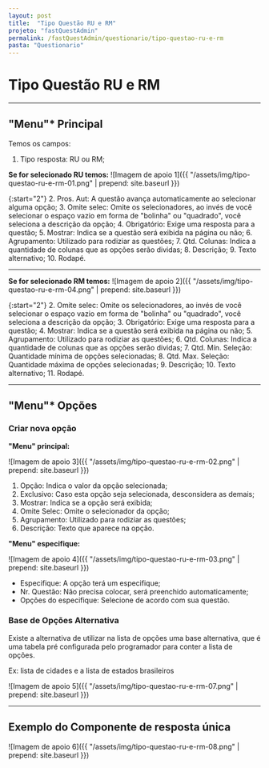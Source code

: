 ```yaml
---
layout: post
title:  "Tipo Questão RU e RM"
projeto: "fastQuestAdmin"
permalink: /fastQuestAdmin/questionario/tipo-questao-ru-e-rm
pasta: "Questionario"
---
```

# Tipo Questão RU e RM

----

## "Menu"* Principal

Temos os campos:
1. Tipo resposta: RU ou RM;

**Se for selecionado RU temos:**
![Imagem de apoio 1]({{ "/assets/img/tipo-questao-ru-e-rm-01.png" | prepend: site.baseurl }})

{:start="2"}
2. Pros. Aut: A questão avança automaticamente ao selecionar alguma opção;
3. Omite selec: Omite os selecionadores, ao invés de você selecionar o espaço vazio em forma de "bolinha" ou "quadrado", você seleciona a descrição da opção;
4. Obrigatório: Exige uma resposta para a questão;
5. Mostrar: Indica se a questão será exibida na página ou não;
6. Agrupamento: Utilizado para rodiziar as questões;
7. Qtd. Colunas: Indica a quantidade de colunas que as opções serão dividas;
8. Descrição;
9. Texto alternativo;
10. Rodapé.

----

**Se for selecionado RM temos:**
![Imagem de apoio 2]({{ "/assets/img/tipo-questao-ru-e-rm-04.png" | prepend: site.baseurl }})

{:start="2"}
2. Omite selec: Omite os selecionadores, ao invés de você selecionar o espaço vazio em forma de "bolinha" ou "quadrado", você seleciona a descrição da opção;
3. Obrigatório: Exige uma resposta para a questão;
4. Mostrar: Indica se a questão será exibida na página ou não;
5. Agrupamento: Utilizado para rodiziar as questões;
6. Qtd. Colunas: Indica a quantidade de colunas que as opções serão dividas;
7. Qtd. Mín. Seleção: Quantidade mínima de opções selecionadas;
8. Qtd. Max. Seleção: Quantidade máxima de opções selecionadas;
9. Descrição;
10. Texto alternativo;
11. Rodapé.

----

## "Menu"* Opções

### Criar nova opção

**"Menu" principal:**

![Imagem de apoio 3]({{ "/assets/img/tipo-questao-ru-e-rm-02.png" | prepend: site.baseurl }})
1. Opção: Indica o valor da opção selecionada;
2. Exclusivo: Caso esta opção seja selecionada, desconsidera as demais;
3. Mostrar: Indica se a opção será exibida;
4. Omite Selec: Omite o selecionador da opção;
5. Agrupamento: Utilizado para rodiziar as questões;
6. Descrição: Texto que aparece na opção.

**"Menu" especifique:**

![Imagem de apoio 4]({{ "/assets/img/tipo-questao-ru-e-rm-03.png" | prepend: site.baseurl }})
- Especifique: A opção terá um especifique;
- Nr. Questão: Não precisa colocar, será preenchido automaticamente;
- Opções do especifique: Selecione de acordo com sua questão.

### Base de Opções Alternativa

Existe a alternativa de utilizar na lista de opções uma base alternativa, que é uma tabela pré configurada pelo programador para conter a lista de opções.

Ex: lista de cidades e a lista de estados brasileiros

![Imagem de apoio 5]({{ "/assets/img/tipo-questao-ru-e-rm-07.png" | prepend: site.baseurl }})

----

## Exemplo do Componente de resposta única

![Imagem de apoio 6]({{ "/assets/img/tipo-questao-ru-e-rm-08.png" | prepend: site.baseurl }})
